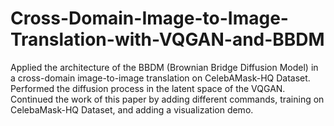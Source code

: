 # Cross-Domain-Image-to-Image-Translation-with-VQGAN-and-BBDM
Applied the architecture of the BBDM (Brownian Bridge Diffusion Model) in a cross-domain image-to-image translation on CelebAMask-HQ Dataset. Performed the diffusion process in the latent space of the VQGAN.
Continued the work of this paper by adding different commands, training on CelebaMask-HQ Dataset, and adding a visualization demo.

